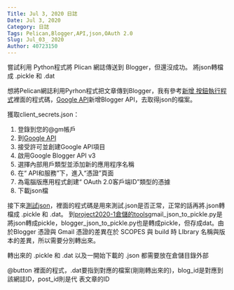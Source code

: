 ```yaml
---
Title: Jul 3, 2020 日誌
Date: Jul 3, 2020
Category: 日誌
Tags: Pelican,Blogger,API,json,OAuth 2.0
Slug: Jul_03_ 2020
Author: 40723150
---
```

嘗試利用 Python程式將 Plican 網誌傳送到 Blogger，但還沒成功。
將json轉檔成 .pickle 和 .dat
<!-- PELICAN_END_SUMMARY -->

想將Pelican網誌利用Pyrhon程式把文章傳到Blogger，我有參考[新增 按鈕執行程式]裡面的程式碼，[Google API]新增Blogger API，去取得json的檔案。

獲取client_secrets.json：

1. 登錄到您的@gm帳戶
2. 到[Google API]
3. 接受許可並創建Google API項目
4. 啟用Google Blogger API v3
5. 選擇內部用戶類型並添加新的應用程序名稱
6. 在“ API和服務”下，進入“憑證”頁面
7. 為電腦版應用程式創建“ OAuth 2.0客戶端ID”類型的憑據
8. 下載json檔


接下來[測試json]，裡面的程式碼是用來測試.json是否正常，正常的話再將.json轉檔成 .pickle 和 .dat。
到[project2020-1倉儲的tools]gmail_json_to_pickle.py是將json轉成pickle，blogger_json_to_pickle.py也是轉成pickle，但存成dat。由於Blogger 憑證與 Gmail 憑證的差異在於 SCOPES 與 build 時 LIbrary 名稱與版本的差異，所以需要分別轉出來。

轉出來的 .pickle 和 .dat 以及一開始下載的 .json 都需要放在倉儲目錄外部

@button 裡面的程式，.dat要指到對應的檔案(剛剛轉出來的)，blog_id是對應到該網誌ID，post_id則是代    表文章的ID

[新增 按鈕執行程式]: http://lab.mde.tw/blog/sync-pelican-and-blogger-content.html
[Google API]: https://console.developers.google.com/apis/credentials
[測試json]: https://2019wcm.blogspot.com/2019/03/posted-via-python.html
[project2020-1倉儲的tools]: https://github.com/mdecourse/project2020-1/tree/master/tools
